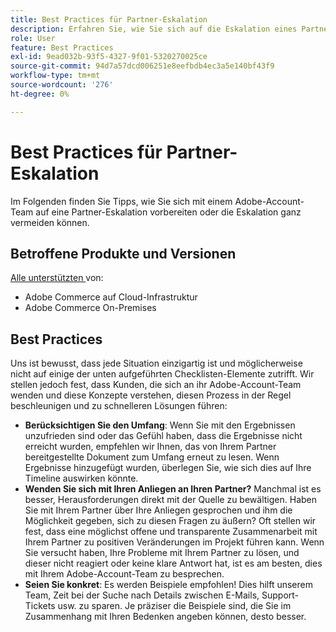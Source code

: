 ```yaml
---
title: Best Practices für Partner-Eskalation
description: Erfahren Sie, wie Sie sich auf die Eskalation eines Partnerproblems mit einem Adobe Adobe-Account-Team vorbereiten oder eine Eskalation vermeiden können.
role: User
feature: Best Practices
exl-id: 9ead032b-93f5-4327-9f01-5320270025ce
source-git-commit: 94d7a57dcd006251e8eefbdb4ec3a5e140bf43f9
workflow-type: tm+mt
source-wordcount: '276'
ht-degree: 0%

---
```


# Best Practices für Partner-Eskalation

Im Folgenden finden Sie Tipps, wie Sie sich mit einem Adobe-Account-Team auf eine Partner-Eskalation vorbereiten oder die Eskalation ganz vermeiden können.

## Betroffene Produkte und Versionen

[Alle unterstützten ](../../../release/versions.md) von:

* Adobe Commerce auf Cloud-Infrastruktur
* Adobe Commerce On-Premises

## Best Practices

Uns ist bewusst, dass jede Situation einzigartig ist und möglicherweise nicht auf einige der unten aufgeführten Checklisten-Elemente zutrifft. Wir stellen jedoch fest, dass Kunden, die sich an ihr Adobe-Account-Team wenden und diese Konzepte verstehen, diesen Prozess in der Regel beschleunigen und zu schnelleren Lösungen führen:

* **Berücksichtigen Sie den Umfang**: Wenn Sie mit den Ergebnissen unzufrieden sind oder das Gefühl haben, dass die Ergebnisse nicht erreicht wurden, empfehlen wir Ihnen, das von Ihrem Partner bereitgestellte Dokument zum Umfang erneut zu lesen. Wenn Ergebnisse hinzugefügt wurden, überlegen Sie, wie sich dies auf Ihre Timeline auswirken könnte.
* **Wenden Sie sich mit Ihren Anliegen an Ihren Partner?** Manchmal ist es besser, Herausforderungen direkt mit der Quelle zu bewältigen. Haben Sie mit Ihrem Partner über Ihre Anliegen gesprochen und ihm die Möglichkeit gegeben, sich zu diesen Fragen zu äußern? Oft stellen wir fest, dass eine möglichst offene und transparente Zusammenarbeit mit Ihrem Partner zu positiven Veränderungen im Projekt führen kann. Wenn Sie versucht haben, Ihre Probleme mit Ihrem Partner zu lösen, und dieser nicht reagiert oder keine klare Antwort hat, ist es am besten, dies mit Ihrem Adobe-Account-Team zu besprechen.
* **Seien Sie konkret**: Es werden Beispiele empfohlen! Dies hilft unserem Team, Zeit bei der Suche nach Details zwischen E-Mails, Support-Tickets usw. zu sparen. Je präziser die Beispiele sind, die Sie im Zusammenhang mit Ihren Bedenken angeben können, desto besser.
